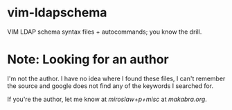 
vim-ldapschema
==============

VIM LDAP schema syntax files + autocommands; you know the drill.

# Note: Looking for an author

I'm not the author. I have no idea where I found these files, I can't
remember the source and google does not find any of the keywords
I searched for.

If you're the author, let me know at *miroslaw+p+misc* at
*makabra.org*.
